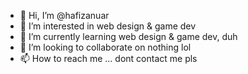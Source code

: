- 👋 Hi, I’m @hafizanuar
- 👀 I’m interested in web design & game dev
- 🌱 I’m currently learning web design & game dev, duh
- 💞️ I’m looking to collaborate on nothing lol
- 📫 How to reach me ... dont contact me pls

<!---
hafizanuar/hafizanuar is a ✨ special ✨ repository because its `README.md` (this file) appears on your GitHub profile.
You can click the Preview link to take a look at your changes.
--->
